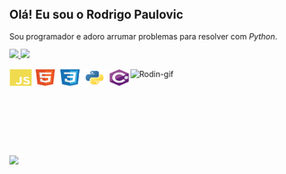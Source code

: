 ## Olá! Eu sou o **Rodrigo Paulovic**

Sou programador e adoro arrumar problemas para resolver com _Python_.

<div>
  <a href="https://github.com/RodinPaulovic">
    <img height="180em" src="https://github-readme-stats.vercel.app/api?username=RodinPaulovic&show_icons=true&theme=github_dark" />
    <img height="180em" src="https://github-readme-stats.vercel.app/api/top-langs/?username=RodinPaulovic&layout=compact&theme=github_dark" />
  </a>
</div>

<div style="display: inline-block;"><br>
  <img align="center" alt="Rodin-Js" height="30" width="40" src="https://raw.githubusercontent.com/devicons/devicon/master/icons/javascript/javascript-plain.svg">
  <img align="center" alt="Rodin-HTML" height="30" width="40" src="https://raw.githubusercontent.com/devicons/devicon/master/icons/html5/html5-original.svg">
  <img align="center" alt="Rodin-CSS" height="30" width="40" src="https://raw.githubusercontent.com/devicons/devicon/master/icons/css3/css3-original.svg">
  <img align="center" alt="Rodin-Python" height="30" width="40" src="https://raw.githubusercontent.com/devicons/devicon/master/icons/python/python-original.svg">
  <img align="center" alt="Rodin-Csharp" height="30" width="40" src="https://raw.githubusercontent.com/devicons/devicon/master/icons/csharp/csharp-original.svg">
  <img align="right" alt="Rodin-gif" height="125" width="125" src="https://cdn.discordapp.com/attachments/771372660599816222/1312605782029897778/giphy.gif?ex=674d1ae5&is=674bc965&hm=d5f25ec730f6f03e7e5b5b53af6d41f47246b47edae75096bd59cca0f633cb24&">
</div>

##

<div> 
  <a href="https://www.linkedin.com/in/rodrigo-paulovic" target="_blank">
    <img src="https://img.shields.io/badge/-LinkedIn-%230077B5?style=for-the-badge&logo=linkedin&logoColor=white">
  </a> 
</div>
